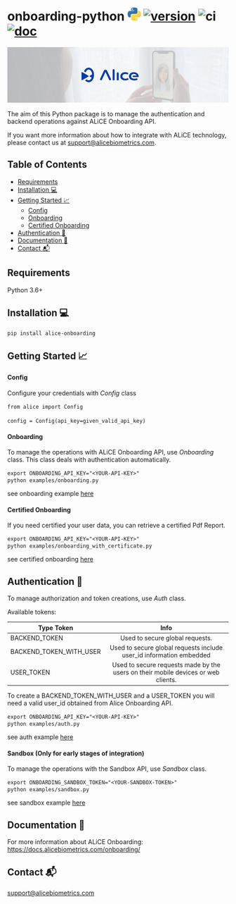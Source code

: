 # onboarding-python <img src="https://github.com/alice-biometrics/custom-emojis/blob/master/images/python.png" width="30"> [![version](https://img.shields.io/github/release/alice-biometrics/onboarding-python/all.svg)](https://github.com/alice-biometrics/onboarding-python/releases) ![ci](https://github.com/alice-biometrics/onboarding-python/workflows/ci/badge.svg) [![doc](https://img.shields.io/badge/doc-onboarding-51CB56)](https://docs.alicebiometrics.com/onboarding/)

<img src="https://github.com/alice-biometrics/custom-emojis/blob/master/images/alice_header.png" width=auto>


The aim of this Python package is to manage the authentication and backend operations against ALiCE Onboarding API.

If you want more information about how to integrate with ALiCE technology, please contact us at support@alicebiometrics.com.

## Table of Contents
- [Requirements](#requirements)
- [Installation :computer:](#installation-computer)
- [Getting Started :chart_with_upwards_trend:](#getting-started-chart_with_upwards_trend)
  * [Config](#config)
  * [Onboarding](#onboarding)
  * [Certified Onboarding](#certified-onboarding)
- [Authentication :closed_lock_with_key:](#authentication-closed_lock_with_key)
- [Documentation :page_facing_up:](#documentation-page_facing_up)
- [Contact :mailbox_with_mail:](#contact-mailbox_with_mail)


## Requirements

Python 3.6+

## Installation :computer:

```console
pip install alice-onboarding
```

## Getting Started :chart_with_upwards_trend:

#### Config 

Configure your credentials with *Config* class

```
from alice import Config

config = Config(api_key=given_valid_api_key)
```


#### Onboarding

To manage the operations with ALiCE Onboarding API, use *Onboarding* class. 
This class deals with authentication automatically.

```console
export ONBOARDING_API_KEY="<YOUR-API-KEY>"
python examples/onboarding.py
```

see onboarding example [here](examples/onboarding.py)

#### Certified Onboarding 

If you need certified your user data, you can retrieve a certified Pdf Report.

```console
export ONBOARDING_API_KEY="<YOUR-API-KEY>"
python examples/onboarding_with_certificate.py
```

see certified onboarding [here](examples/onboarding_with_certificate.py)

## Authentication :closed_lock_with_key:

To manage authorization and token creations, use *Auth* class.

Available tokens: 

| Type Token              | Info          | 
| ----------------------- |:-------------:|
| BACKEND_TOKEN           | Used to secure global requests.| 
| BACKEND_TOKEN_WITH_USER | Used to secure global requests include user_id information embedded |  
| USER_TOKEN              | Used to secure requests made by the users on their mobile devices or web clients.|


To create a BACKEND_TOKEN_WITH_USER and a USER_TOKEN you will need a valid user_id obtained from Alice Onboarding API.


```console
export ONBOARDING_API_KEY="<YOUR-API-KEY>"
python examples/auth.py
```

see auth example [here](examples/auth.py)


#### Sandbox (Only for early stages of integration)

To manage the operations with the Sandbox API, use *Sandbox* class.

```console
export ONBOARDING_SANDBOX_TOKEN="<YOUR-SANDBOX-TOKEN>"
python examples/sandbox.py
```

see sandbox example [here](examples/sandbox.py)


## Documentation :page_facing_up:

For more information about ALiCE Onboarding:  https://docs.alicebiometrics.com/onboarding/

## Contact :mailbox_with_mail:

support@alicebiometrics.com

